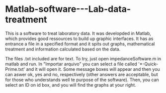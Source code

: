 # Matlab-software---Lab-data-treatment
This is a software to treat laboratory data. It was developded in Matlab, which provides good ressources to build up graphic interfaces. It has as entrance a file in a specified format and it spits out graphs, mathematical treatment and information calculated based on the data.

The files .txt included are for text. To try, just open impedanceSoftware.m in matlab and run. In "Importar arquivo"  you can select a file called '*-Quick-Prime.txt' and it will open it. Some message boxes will appear and then you can aswer ok, yes and no, respectively (other answers are acceptable, but for those who understands well te purpose of the software). Then, you can select an ID on id box, and you will find the graphs at your right.
